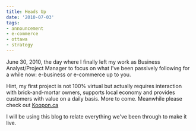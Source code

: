 ```yaml
---
title: Heads Up
date: '2010-07-03'
tags:
- announcement
- e-commerce
- ottawa
- strategy
---
```


June 30, 2010, the day where I finally left my work as Business Analyst/Project Manager to focus on what I've been passively following for a while now: e-business or e-commerce up to you.

Hint, my first project is not 100% virtual but actually requires interaction with brick-and-mortar owners, supports local economy and provides customers with value on a daily basis. More to come. Meanwhile please check out [Koopon.ca](http://www.koopon.ca)

I will be using this blog to relate everything we've been through to make it live.
